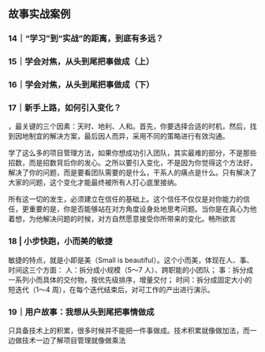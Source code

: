 <!--
 * @Author: zhangyu
 * @Email: zhangdulin@outlook.com
 * @Date: 2022-09-21 18:51:48
 * @LastEditors: zhangyu
 * @LastEditTime: 2022-11-04 16:50:46
 * @Description: 
-->

## 故事实战案例
### 14｜“学习”到“实战”的距离，到底有多远？
### 15｜学会对焦，从头到尾把事做成（上）
### 16｜学会对焦，从头到尾把事做成（下）
### 17｜新手上路，如何引入变化？
，最关键的三个因素：天时、地利、人和。首先，你要选择合适的时机，然后，找到因地制宜的解决方案，最后因人而异，采用不同的策略进行有效沟通。

学了这么多的项目管理方法，如果你想成功引入团队，其实最难的部分，不是那些招数，而是招数背后你的发心。之所以要引入变化，不是因为你觉得这个方法好，解决了你的问题，而是要看团队需要的是什么，干系人的痛点是什么。只有解决了大家的问题，这个变化才能最终被所有人打心底里接纳。

所有这一切的发生，必须建立在信任的基础上。这个信任不仅仅是对你能力的信任，更重要的是，你是否能够站在对方角度设身处地思考问题。当你是在真心为他着想，为他解决问题的时候，对方自然愿意接受你所带来的变化。畅所欲言
### 18 | 小步快跑，小而美的敏捷
敏捷的特点，就是小即是美（Small is beautiful）。这个小而美，体现在人、事、时间这三个方面：
人：拆分成小规模（5～7 人）、跨职能的小团队；
事：拆分成一系列小而具体的交付物，按优先级排序，增量交付；
时间：拆分成固定大小的短迭代（1～4 周），在每个迭代结束后，对可工作的产出进行演示。

### 19｜用户故事：我想从头到尾把事情做成
只具备技术上的积累，很多时候并不能把一件事做成。技术积累就像做加法，而一边做技术一边了解项目管理就像做乘法

<Gitalk />
